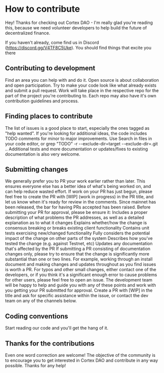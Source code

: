 # How to contribute

Hey! Thanks for checking out Cortex DAO - I'm really glad you're reading this, because we need volunteer developers to help build the future of decentralized finance.

If you haven't already, come find us in Discord (https://discord.gg/V4TF8C5Uke). You should find things that excite you there


## Contributing to development

Find an area you can help with and do it. Open source is about collaboration and open participation. Try to make your code look like what already exists and submit a pull request.
Work will take place in the respective repo for the part of the project you're contributing to. Each repo may also have it's own contribution guidelines and process.

## Finding places to contribute

The list of issues is a good place to start, especially the ones tagged as "help wanted". If you're looking for additional ideas, the code includes TODO comments for minor to major improvements. Use Search in files in your code editor, or grep "TODO" -r --exclude-dir=target --exclude-dir=.git ..
Additional tests and more documentation or updates/fixes to existing documentation is also very welcome.

## Submitting changes

We generally prefer you to PR your work earlier rather than later. This ensures everyone else has a better idea of what's being worked on, and can help reduce wasted effort. If work on your PR has just begun, please feel free to create the PR with [WIP] (work in progress) in the PR title, and let us know when it's ready for review in the comments.
Since mainnet has been released, the bar for having PRs accepted has been raised. Before submitting your PR for approval, please be ensure it:
Includes a proper description of what problems the PR addresses, as well as a detailed explanation as to what it changes
Explains whether/how the change is consensus breaking or breaks existing client functionality
Contains unit tests exercising new/changed functionality
Fully considers the potential impact of the change on other parts of the system
Describes how you've tested the change (e.g. against Testnet, etc)
Updates any documentation that's affected by the PR
If submitting a PR consisting of documentation changes only, please try to ensure that the change is significantly more substantial than one or two lines. For example, working through an install document and making changes and updates throughout as you find issues is worth a PR. For typos and other small changes, either contact one of the developers, or if you think it's a significant enough error to cause problems for other users, please feel free to open an issue.
The development team will be happy to help and guide you with any of these points and work with you getting your PR submitted for approval. Create a PR with [WIP] in the title and ask for specific assistance within the issue, or contact the dev team on any of the channels below.

## Coding conventions

Start reading our code and you'll get the hang of it. 


## Thanks for the contributions

Even one word correction are welcome! The objective of the community is to encourage you to get interested in Cortex DAO and contribute in any way possible. Thanks for any help!
